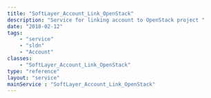 ```yaml
---
title: "SoftLayer_Account_Link_OpenStack"
description: "Service for linking account to OpenStack project "
date: "2018-02-12"
tags:
    - "service"
    - "sldn"
    - "Account"
classes:
    - "SoftLayer_Account_Link_OpenStack"
type: "reference"
layout: "service"
mainService : "SoftLayer_Account_Link_OpenStack"
---
```

